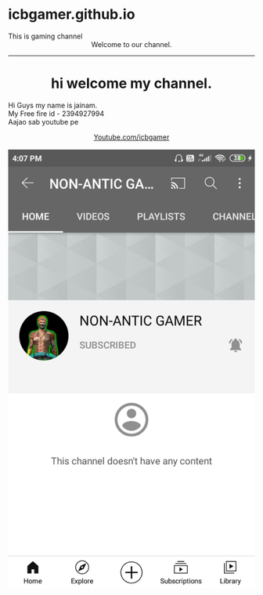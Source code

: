 # icbgamer.github.io
<HTML>
<Body>
This is gaming channel
<Center>Welcome to our channel.
<hr>
<h1>hi welcome my channel.</h1>
</center>
<p>Hi Guys my name is jainam.
<br>
My Free fire id - 2394927994
<br>
Aajao sab youtube pe</p>
<center>
<a href="https://youtube.com/channel/UCVR11wYZVFptoKhf9j6UBsA">
Youtube.com/icbgamer</a>
</center>
<br>
<IMG SRC="https://github.com/patel-jainam/icbgamer.github.io/blob/main/Screenshot_2021-05-29-16-07-00-715_com.google.android.youtube.jpg" alt="
icbgamer.github.io/blob/main/Screenshot_2021-05-29-16-07-00-715_com.google.android.youtube.jpg">
</Body>
</HTML>

